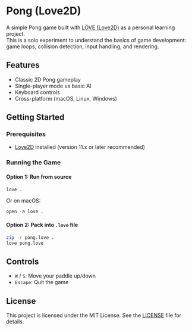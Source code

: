 
# Pong (Love2D)

A simple Pong game built with [LÖVE (Love2D)](https://love2d.org/) as a personal learning project.  
This is a solo experiment to understand the basics of game development: game loops, collision detection, input handling, and rendering.

## Features

- Classic 2D Pong gameplay
- Single-player mode vs basic AI
- Keyboard controls
- Cross-platform (macOS, Linux, Windows)

## Getting Started

### Prerequisites

- [Love2D](https://love2d.org/) installed (version 11.x or later recommended)

### Running the Game

#### Option 1: Run from source

```bash
love .
```
Or on macOS:

```
open -a love .
```

#### Option 2: Pack into `.love` file

```bash
zip -r pong.love .
love pong.love
```

## Controls

- `W` / `S`: Move your paddle up/down  
- `Escape`: Quit the game

## License

This project is licensed under the MIT License. See the [LICENSE](LICENSE) file for details.
